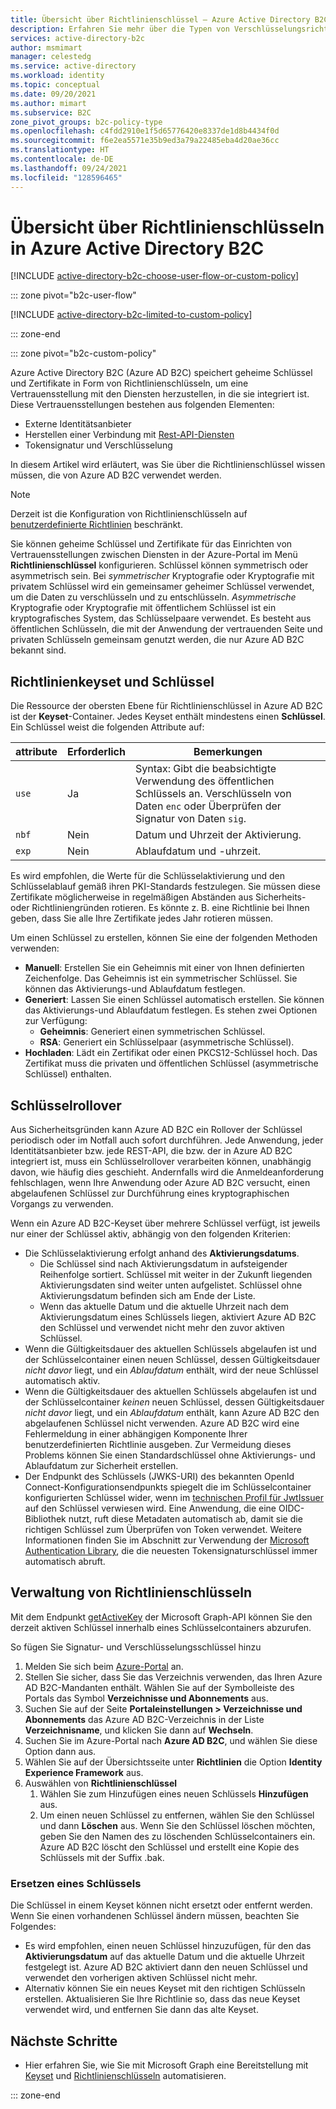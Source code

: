 ```yaml
---
title: Übersicht über Richtlinienschlüssel – Azure Active Directory B2C
description: Erfahren Sie mehr über die Typen von Verschlüsselungsrichtlinienschlüsseln, die in Azure Active Directory B2C zum Signieren und Überprüfen von Token, geheimen Clientschlüsseln, Zertifikaten und Kennwörtern verwendet werden können.
services: active-directory-b2c
author: msmimart
manager: celestedg
ms.service: active-directory
ms.workload: identity
ms.topic: conceptual
ms.date: 09/20/2021
ms.author: mimart
ms.subservice: B2C
zone_pivot_groups: b2c-policy-type
ms.openlocfilehash: c4fdd2910e1f5d65776420e8337de1d8b4434f0d
ms.sourcegitcommit: f6e2ea5571e35b9ed3a79a22485eba4d20ae36cc
ms.translationtype: HT
ms.contentlocale: de-DE
ms.lasthandoff: 09/24/2021
ms.locfileid: "128596465"
---
```

# <a name="overview-of-policy-keys-in-azure-active-directory-b2c"></a>Übersicht über Richtlinienschlüsseln in Azure Active Directory B2C

[!INCLUDE [active-directory-b2c-choose-user-flow-or-custom-policy](../../includes/active-directory-b2c-choose-user-flow-or-custom-policy.md)]

::: zone pivot="b2c-user-flow"

[!INCLUDE [active-directory-b2c-limited-to-custom-policy](../../includes/active-directory-b2c-limited-to-custom-policy.md)]

::: zone-end

::: zone pivot="b2c-custom-policy"

Azure Active Directory B2C (Azure AD B2C) speichert geheime Schlüssel und Zertifikate in Form von Richtlinienschlüsseln, um eine Vertrauensstellung mit den Diensten herzustellen, in die sie integriert ist. Diese Vertrauensstellungen bestehen aus folgenden Elementen:

- Externe Identitätsanbieter
- Herstellen einer Verbindung mit [Rest-API-Diensten](restful-technical-profile.md)
- Tokensignatur und Verschlüsselung

 In diesem Artikel wird erläutert, was Sie über die Richtlinienschlüssel wissen müssen, die von Azure AD B2C verwendet werden.

> [!NOTE]
> Derzeit ist die Konfiguration von Richtlinienschlüsseln auf [benutzerdefinierte Richtlinien](./user-flow-overview.md) beschränkt.

Sie können geheime Schlüssel und Zertifikate für das Einrichten von Vertrauensstellungen zwischen Diensten in der Azure-Portal im Menü **Richtlinienschlüssel** konfigurieren. Schlüssel können symmetrisch oder asymmetrisch sein. Bei *symmetrischer* Kryptografie oder Kryptografie mit privatem Schlüssel wird ein gemeinsamer geheimer Schlüssel verwendet, um die Daten zu verschlüsseln und zu entschlüsseln. *Asymmetrische* Kryptografie oder Kryptografie mit öffentlichem Schlüssel ist ein kryptografisches System, das Schlüsselpaare verwendet. Es besteht aus öffentlichen Schlüsseln, die mit der Anwendung der vertrauenden Seite und privaten Schlüsseln gemeinsam genutzt werden, die nur Azure AD B2C bekannt sind.

## <a name="policy-keyset-and-keys"></a>Richtlinienkeyset und Schlüssel

Die Ressource der obersten Ebene für Richtlinienschlüssel in Azure AD B2C ist der **Keyset**-Container. Jedes Keyset enthält mindestens einen **Schlüssel**. Ein Schlüssel weist die folgenden Attribute auf:

| attribute |  Erforderlich | Bemerkungen |
| --- | --- |--- |
| `use` | Ja | Syntax: Gibt die beabsichtigte Verwendung des öffentlichen Schlüssels an. Verschlüsseln von Daten `enc` oder Überprüfen der Signatur von Daten `sig`.|
| `nbf`| Nein | Datum und Uhrzeit der Aktivierung. |
| `exp`| Nein | Ablaufdatum und -uhrzeit. |

Es wird empfohlen, die Werte für die Schlüsselaktivierung und den Schlüsselablauf gemäß ihren PKI-Standards festzulegen. Sie müssen diese Zertifikate möglicherweise in regelmäßigen Abständen aus Sicherheits- oder Richtliniengründen rotieren. Es könnte z. B. eine Richtlinie bei Ihnen geben, dass Sie alle Ihre Zertifikate jedes Jahr rotieren müssen.

Um einen Schlüssel zu erstellen, können Sie eine der folgenden Methoden verwenden:

- **Manuell**: Erstellen Sie ein Geheimnis mit einer von Ihnen definierten Zeichenfolge. Das Geheimnis ist ein symmetrischer Schlüssel. Sie können das Aktivierungs-und Ablaufdatum festlegen.
- **Generiert**: Lassen Sie einen Schlüssel automatisch erstellen. Sie können das Aktivierungs-und Ablaufdatum festlegen. Es stehen zwei Optionen zur Verfügung:
  - **Geheimnis**: Generiert einen symmetrischen Schlüssel.
  - **RSA**: Generiert ein Schlüsselpaar (asymmetrische Schlüssel).
- **Hochladen**: Lädt ein Zertifikat oder einen PKCS12-Schlüssel hoch. Das Zertifikat muss die privaten und öffentlichen Schlüssel (asymmetrische Schlüssel) enthalten.

## <a name="key-rollover"></a>Schlüsselrollover

Aus Sicherheitsgründen kann Azure AD B2C ein Rollover der Schlüssel periodisch oder im Notfall auch sofort durchführen. Jede Anwendung, jeder Identitätsanbieter bzw. jede REST-API, die bzw. der in Azure AD B2C integriert ist, muss ein Schlüsselrollover verarbeiten können, unabhängig davon, wie häufig dies geschieht. Andernfalls wird die Anmeldeanforderung fehlschlagen, wenn Ihre Anwendung oder Azure AD B2C versucht, einen abgelaufenen Schlüssel zur Durchführung eines kryptographischen Vorgangs zu verwenden.

Wenn ein Azure AD B2C-Keyset über mehrere Schlüssel verfügt, ist jeweils nur einer der Schlüssel aktiv, abhängig von den folgenden Kriterien:

- Die Schlüsselaktivierung erfolgt anhand des **Aktivierungsdatums**.
  - Die Schlüssel sind nach Aktivierungsdatum in aufsteigender Reihenfolge sortiert. Schlüssel mit weiter in der Zukunft liegenden Aktivierungsdaten sind weiter unten aufgelistet. Schlüssel ohne Aktivierungsdatum befinden sich am Ende der Liste.
  - Wenn das aktuelle Datum und die aktuelle Uhrzeit nach dem Aktivierungsdatum eines Schlüssels liegen, aktiviert Azure AD B2C den Schlüssel und verwendet nicht mehr den zuvor aktiven Schlüssel.
- Wenn die Gültigkeitsdauer des aktuellen Schlüssels abgelaufen ist und der Schlüsselcontainer einen neuen Schlüssel, dessen Gültigkeitsdauer *nicht davor* liegt, und ein *Ablaufdatum* enthält, wird der neue Schlüssel automatisch aktiv.
- Wenn die Gültigkeitsdauer des aktuellen Schlüssels abgelaufen ist und der Schlüsselcontainer *keinen* neuen Schlüssel, dessen Gültigkeitsdauer *nicht davor* liegt, und ein *Ablaufdatum* enthält, kann Azure AD B2C den abgelaufenen Schlüssel nicht verwenden. Azure AD B2C wird eine Fehlermeldung in einer abhängigen Komponente Ihrer benutzerdefinierten Richtlinie ausgeben. Zur Vermeidung dieses Problems können Sie einen Standardschlüssel ohne Aktivierungs- und Ablaufdatum zur Sicherheit erstellen.
- Der Endpunkt des Schlüssels (JWKS-URI) des bekannten OpenId Connect-Konfigurationsendpunkts spiegelt die im Schlüsselcontainer konfigurierten Schlüssel wider, wenn im [technischen Profil für JwtIssuer](./jwt-issuer-technical-profile.md) auf den Schlüssel verwiesen wird. Eine Anwendung, die eine OIDC-Bibliothek nutzt, ruft diese Metadaten automatisch ab, damit sie die richtigen Schlüssel zum Überprüfen von Token verwendet. Weitere Informationen finden Sie im Abschnitt zur Verwendung der [Microsoft Authentication Library](../active-directory/develop/msal-b2c-overview.md), die die neuesten Tokensignaturschlüssel immer automatisch abruft.

## <a name="policy-key-management"></a>Verwaltung von Richtlinienschlüsseln

Mit dem Endpunkt [getActiveKey](/graph/api/trustframeworkkeyset-getactivekey) der Microsoft Graph-API können Sie den derzeit aktiven Schlüssel innerhalb eines Schlüsselcontainers abzurufen.

So fügen Sie Signatur- und Verschlüsselungsschlüssel hinzu

1. Melden Sie sich beim [Azure-Portal](https://portal.azure.com) an.
1. Stellen Sie sicher, dass Sie das Verzeichnis verwenden, das Ihren Azure AD B2C-Mandanten enthält. Wählen Sie auf der Symbolleiste des Portals das Symbol **Verzeichnisse und Abonnements** aus.
1. Suchen Sie auf der Seite **Portaleinstellungen > Verzeichnisse und Abonnements** das Azure AD B2C-Verzeichnis in der Liste **Verzeichnisname**, und klicken Sie dann auf **Wechseln**.
1. Suchen Sie im Azure-Portal nach **Azure AD B2C**, und wählen Sie diese Option dann aus.
1. Wählen Sie auf der Übersichtsseite unter **Richtlinien** die Option **Identity Experience Framework** aus.
1. Auswählen von **Richtlinienschlüssel** 
    1. Wählen Sie zum Hinzufügen eines neuen Schlüssels **Hinzufügen** aus.
    1. Um einen neuen Schlüssel zu entfernen, wählen Sie den Schlüssel und dann **Löschen** aus. Wenn Sie den Schlüssel löschen möchten, geben Sie den Namen des zu löschenden Schlüsselcontainers ein. Azure AD B2C löscht den Schlüssel und erstellt eine Kopie des Schlüssels mit der Suffix .bak.

### <a name="replace-a-key"></a>Ersetzen eines Schlüssels

Die Schlüssel in einem Keyset können nicht ersetzt oder entfernt werden. Wenn Sie einen vorhandenen Schlüssel ändern müssen, beachten Sie Folgendes:

- Es wird empfohlen, einen neuen Schlüssel hinzuzufügen, für den das **Aktivierungsdatum**  auf das aktuelle Datum und die aktuelle Uhrzeit festgelegt ist. Azure AD B2C aktiviert dann den neuen Schlüssel und verwendet den vorherigen aktiven Schlüssel nicht mehr.
- Alternativ können Sie ein neues Keyset mit den richtigen Schlüsseln erstellen. Aktualisieren Sie Ihre Richtlinie so, dass das neue Keyset verwendet wird, und entfernen Sie dann das alte Keyset. 

## <a name="next-steps"></a>Nächste Schritte

- Hier erfahren Sie, wie Sie mit Microsoft Graph eine Bereitstellung mit [Keyset](microsoft-graph-operations.md#trust-framework-policy-keyset) und [Richtlinienschlüsseln](microsoft-graph-operations.md#trust-framework-policy-key) automatisieren.

::: zone-end
